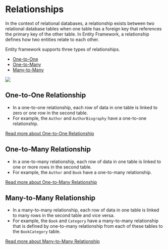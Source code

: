 # Relationships

In the context of relational databases, a relationship exists between two relational database tables when one table has a foreign key that references the primary key of the other table. In Entity Framework, a relationship defines how two entities relate to each other.

Entity framework supports three types of relationships.

 - <a href="{{ site.github.url }}/one-to-one-relationship">One-to-One</a>
 - <a href="{{ site.github.url }}/one-to-many-relationship">One-to-Many</a>
 - <a href="{{ site.github.url }}/many-to-many-relationship">Many-to-Many</a> 

<img src="https://raw.githubusercontent.com/zzzprojects/EntityFramework-FAQ/master/docs2/images/relationships.png">

## One-to-One Relationship

 - In a one-to-one relationship, each row of data in one table is linked to zero or one row in the second table.
 - For example, the `Author` and `AuthorBiography` have a one-to-one relationship.

<a href="{{ site.github.url }}/one-to-one-relationship">Read more about One-to-One Relationship</a>

## One-to-Many Relationship

 - In a one-to-many relationship, each row of data in one table is linked to one or more rows in the second table.
 - For example, the `Author` and `Book` have a one-to-many relationship.

<a href="{{ site.github.url }}/one-to-many-relationship">Read more about One-to-Many Relationship</a>

## Many-to-Many Relationship

 - In a many-to-many relationship, each row of data in one table is linked to many rows in the second table and vice versa.
 - For example, the `Book` and `Category` have a many-to-many relationship that is defined by one-to-many relationship from each of these tables to the `BookCategory` table.

<a href="{{ site.github.url }}/many-to-many-relationship">Read more about Many-to-Many Relationship</a>
